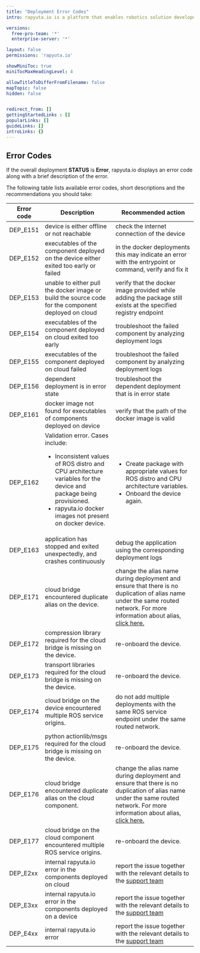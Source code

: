```yaml
---
title: "Deployment Error Codes"
intro: rapyuta.io is a platform that enables robotics solution development by providing the necessary software infrastructure and facilitating the interaction between multiple stakeholders who contribute to the solution development.

versions:
  free-pro-team: '*'
  enterprise-server: '*'

layout: false
permissions: 'rapyuta.io'

showMiniToc: true
miniTocMaxHeadingLevel: 4

allowTitleToDifferFromFilename: false
mapTopic: false
hidden: false


redirect_from: []
gettingStartedLinks : []
popularLinks: []
guideLinks: []
introLinks: {}
---
```


## Error Codes

If the overall deployment **STATUS** is **Error**, rapyuta.io displays an error code along with a brief description of the error.

The following table lists available error codes, short descriptions and the recommendations you should take:

| Error code         | Description | Recommended action |
| ------------------ | ----------- | ------------------ |
| DEP_E151 | device is either offline or not reachable | check the internet connection of the device |
| DEP_E152 | executables of the component deployed on the device either exited too early or failed | in the docker deployments this may indicate an error with the entrypoint or command, verify and fix it |
| DEP_E153 | unable to either pull the docker image or build the source code for the component deployed on cloud | verify that the docker image provided while adding the package still exists at the specified registry endpoint |
| DEP_E154 | executables of the component deployed on cloud exited too early | troubleshoot the failed component by analyzing deployment logs |
| DEP_E155 | executables of the component deployed on cloud failed | troubleshoot the failed component by analyzing deployment logs |
| DEP_E156 | dependent deployment is in error state | troubleshoot the dependent deployment that is in error state |
| DEP_E161 | docker image not found for executables of components deployed on device | verify that the path of the docker image is valid |
| DEP_E162 | Validation error. Cases include:<ul><li>Inconsistent values of ROS distro and CPU architecture variables for the device and package being provisioned.</li><li>rapyuta.io docker images not present on docker device.</li></ul> | <ul><li>Create package with appropriate values for ROS distro and CPU architecture variables.</li><li>Onboard the device again.</li></ul> |
| DEP_E163 | application has stopped and exited unexpectedly, and crashes continuously | debug the application using the corresponding deployment logs |
| DEP_E171 | cloud bridge encountered duplicate alias on the device. | change the alias name during deployment and ensure that there is no duplication of  alias name under the same routed network. For more information about alias, [click here.](/developer-guide/manage-software-cycle/communication-topologies/ros-support/#ros-environment-aliases-runtime-identity-assignment)</a> |
| DEP_E172 | compression library required for the cloud bridge is missing on the device. | re-onboard the device.</a> |
| DEP_E173 | transport libraries required for the cloud bridge is missing on the device. | re-onboard the device.</a> |
| DEP_E174 | cloud bridge on the device encountered multiple ROS service origins. | do not add multiple deployments with the same ROS service endpoint under the same routed network.</a> |
| DEP_E175 | python actionlib/msgs required for the cloud bridge is missing on the device. | re-onboard the device.</a> |
| DEP_E176 | cloud bridge encountered duplicate alias on the cloud component. | change the alias name during deployment and ensure that there is no duplication of  alias name under the same routed network. For more information about alias, [click here.](/developer-guide/manage-software-cycle/communication-topologies/ros-support/#ros-environment-aliases-runtime-identity-assignment)</a> |
| DEP_E177 | cloud bridge on the cloud component encountered multiple ROS service origins. | re-onboard the device.</a> |
| DEP_E2xx | internal rapyuta.io error in the components deployed on cloud | report the issue together with the relevant details to the <a href="#" onclick="javascript:FreshWidget.show();">support team</a> |
| DEP_E3xx | internal rapyuta.io error in the components deployed on a device | report the issue together with the relevant details to the <a href="#" onclick="javascript:FreshWidget.show();">support team</a> |
| DEP_E4xx | internal rapyuta.io error | report the issue together with the relevant details to the <a href="#" onclick="javascript:FreshWidget.show();">support team</a> |